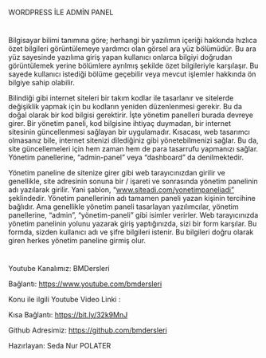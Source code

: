 WORDPRESS İLE ADMİN PANEL

#

Bilgisayar bilimi tanımına göre; herhangi bir yazılımın içeriği hakkında hızlıca özet bilgileri 
görüntülemeye yardımcı olan görsel ara yüz bölümüdür. Bu ara yüz sayesinde yazılıma giriş yapan 
kullanıcı onlarca bilgiyi doğrudan görüntülemek yerine bölümlere ayrılmış şekilde özet bilgileriyle 
karşılaşır. Bu sayede kullanıcı istediği bölüme geçebilir veya mevcut işlemler hakkında ön bilgiye 
sahip olabilir.

Bilindiği gibi internet siteleri bir takım kodlar ile tasarlanır ve sitelerde değişiklik yapmak için bu 
kodların yeniden düzenlenmesi gerekir. Bu da doğal olarak bir kod bilgisi gerektirir. İşte yönetim 
panelleri burada devreye girer. Bir yönetim paneli, kod bilgisine ihtiyaç duymadan, bir internet 
sitesinin güncellenmesi sağlayan bir uygulamadır. 
Kısacası, web tasarımcı olmasanız bile, internet sitenizi dilediğiniz gibi yönetebilmenizi sağlar. 
Bu da, site güncellemeleri için hem zaman hem de para tasarrufu yapmanızı sağlar.
Yönetim panellerine, “admin-panel” veya “dashboard” da denilmektedir.

Yönetim paneline de sitenize girer gibi web tarayıcınızdan girilir ve genellikle, site adresinin sonuna 
bir / işareti ve sonrasında yönetim panelinin adı yazılarak girilir. Yani şablon, 
“www.siteadi.com/yonetimpaneliadi” şeklindedir. Yönetim panellerinin adı tamamen paneli yazan 
kişinin tercihine bağlıdır. Ama genellikle yönetim paneli tasarlayan yazılımcılar, yönetim panellerine,
 “admin”, “yönetim-paneli” gibi isimler verirler. Web tarayıcınızda yönetim panelinin yolunu yazarak 
giriş yaptığınızda, sizi bir form karşılar. Bu formda, sizden kullanıcı adı ve şifre bilgileri istenir. 
Bu bilgileri doğru olarak giren herkes yönetim paneline girmiş olur.

#

Youtube Kanalımız: BMDersleri

Bağlantı: https://www.youtube.com/bmdersleri

Konu ile ilgili Youtube Video Linki : 

Kısa Bağlantı: https://bit.ly/32k9MnJ

Github Adresimiz: https://github.com/bmdersleri

Hazırlayan: Seda Nur POLATER


